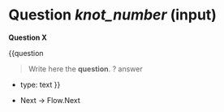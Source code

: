 # Question _knot_number_ (input) #

**Question X**

{{question
> Write here the **question**.
? answer
  * type: text
}}

* Next -> Flow.Next
